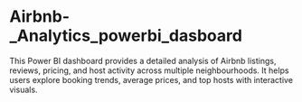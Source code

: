 # Airbnb-_Analytics_powerbi_dasboard
This Power BI dashboard provides a detailed analysis of Airbnb listings, reviews, pricing, and host activity across multiple neighbourhoods. It helps users explore booking trends, average prices, and top hosts with interactive visuals.
